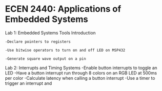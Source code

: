 # ECEN 2440: Applications of Embedded Systems

Lab 1: Embedded Systems Tools Introduction 

    -Declare pointers to registers
  
    -Use bitwise operators to turn on and off LED on MSP432
  
    -Generate square wave output on a pin
  
  
Lab 2: Interrupts and Timing Systems
    -Enable button interrupts to toggle an LED
    -Have a button interrupt run through 8 colors on an RGB LED at 500ms per color
    -Calculate latency when calling a button interrupt
    -Use a timer to trigger an interrupt and 
